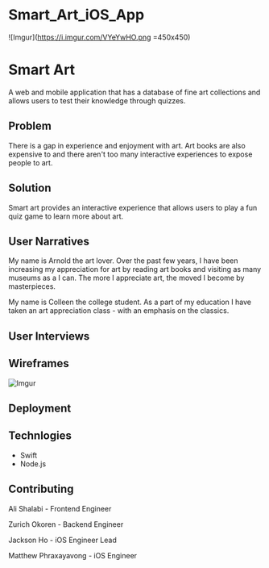 # Smart_Art_iOS_App
![Imgur](https://i.imgur.com/VYeYwHO.png =450x450)

# Smart Art


A web and mobile application that has a database of fine art collections and allows users to test their knowledge through quizzes.

## Problem
There is a gap in experience and enjoyment with art. Art books are also expensive to and there aren't too many interactive experiences to expose people to art.

## Solution
Smart art provides an interactive experience that allows users to play a fun quiz game to learn more about art.

## User Narratives
My name is Arnold the art lover. Over the past few years, I have been increasing my appreciation for art by reading art books and visiting as many museums as a I can. The more I appreciate art, the moved I become by masterpieces.

My name is Colleen the college student. As a part of my education I have taken an art appreciation class - with an emphasis on the classics.


## User Interviews

## Wireframes
![Imgur](https://i.imgur.com/pu7nWrG.png)


## Deployment


## Technlogies
 - Swift
 - Node.js

## Contributing


Ali Shalabi - Frontend Engineer

Zurich Okoren - Backend Engineer

Jackson Ho - iOS Engineer Lead

Matthew Phraxayavong - iOS Engineer


